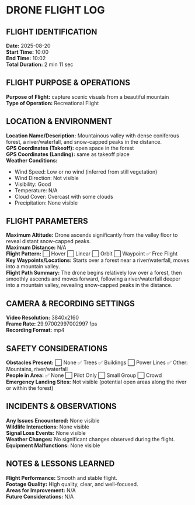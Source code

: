 # DRONE FLIGHT LOG

## FLIGHT IDENTIFICATION

**Date:** 2025-08-20  
**Start Time:** 10:00  
**End Time:** 10:02  
**Total Duration:** 2 min 11 sec

## FLIGHT PURPOSE & OPERATIONS

**Purpose of Flight:** capture scenic visuals from a beautiful mountain  
**Type of Operation:** Recreational Flight

## LOCATION & ENVIRONMENT

**Location Name/Description:** Mountainous valley with dense coniferous forest, a river/waterfall, and snow-capped peaks in the distance.  
**GPS Coordinates (Takeoff):** open space in the forest  
**GPS Coordinates (Landing):** same as takeoff place  
**Weather Conditions:**
- Wind Speed: Low or no wind (inferred from still vegetation)
- Wind Direction: Not visible
- Visibility: Good
- Temperature: N/A
- Cloud Cover: Overcast with some clouds
- Precipitation: None visible

## FLIGHT PARAMETERS

**Maximum Altitude:** Drone ascends significantly from the valley floor to reveal distant snow-capped peaks.  
**Maximum Distance:** N/A  
**Flight Pattern:** ⬜ Hover ⬜ Linear ⬜ Orbit ⬜ Waypoint ✅ Free Flight  
**Key Waypoints/Locations:** Starts over a forest near a river/waterfall, moves into a mountain valley.  
**Flight Path Summary:** The drone begins relatively low over a forest, then smoothly ascends and moves forward, following a river/waterfall deeper into a mountain valley, revealing snow-capped peaks in the distance.

## CAMERA & RECORDING SETTINGS

**Video Resolution:** 3840x2160  
**Frame Rate:** 29.97002997002997 fps  
**Recording Format:** mp4  

## SAFETY CONSIDERATIONS

**Obstacles Present:** ⬜ None ✅ Trees ✅ Buildings ⬜ Power Lines ✅ Other: Mountains, river/waterfall  
**People in Area:** ✅ None ⬜ Pilot Only ⬜ Small Group ⬜ Crowd  
**Emergency Landing Sites:** Not visible (potential open areas along the river or within the forest)  

## INCIDENTS & OBSERVATIONS

**Any Issues Encountered:** None visible  
**Wildlife Interactions:** None visible  
**Signal Loss Events:** None visible  
**Weather Changes:** No significant changes observed during the flight.  
**Equipment Malfunctions:** None visible  

## NOTES & LESSONS LEARNED

**Flight Performance:** Smooth and stable flight.  
**Footage Quality:** High quality, clear, and well-focused.  
**Areas for Improvement:** N/A  
**Future Considerations:** N/A